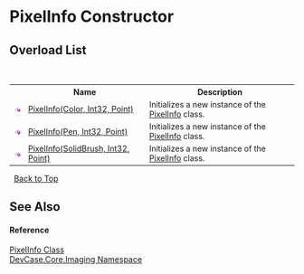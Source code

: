 # PixelInfo Constructor 
 


## Overload List
&nbsp;<table><tr><th></th><th>Name</th><th>Description</th></tr><tr><td>![Public method](media/pubmethod.gif "Public method")</td><td><a href="M_DevCase_Core_Imaging_PixelInfo__ctor">PixelInfo(Color, Int32, Point)</a></td><td>
Initializes a new instance of the <a href="T_DevCase_Core_Imaging_PixelInfo">PixelInfo</a> class.</td></tr><tr><td>![Public method](media/pubmethod.gif "Public method")</td><td><a href="M_DevCase_Core_Imaging_PixelInfo__ctor_1">PixelInfo(Pen, Int32, Point)</a></td><td>
Initializes a new instance of the <a href="T_DevCase_Core_Imaging_PixelInfo">PixelInfo</a> class.</td></tr><tr><td>![Public method](media/pubmethod.gif "Public method")</td><td><a href="M_DevCase_Core_Imaging_PixelInfo__ctor_2">PixelInfo(SolidBrush, Int32, Point)</a></td><td>
Initializes a new instance of the <a href="T_DevCase_Core_Imaging_PixelInfo">PixelInfo</a> class.</td></tr></table>&nbsp;
<a href="#pixelinfo-constructor">Back to Top</a>

## See Also


#### Reference
<a href="T_DevCase_Core_Imaging_PixelInfo">PixelInfo Class</a><br /><a href="N_DevCase_Core_Imaging">DevCase.Core.Imaging Namespace</a><br />